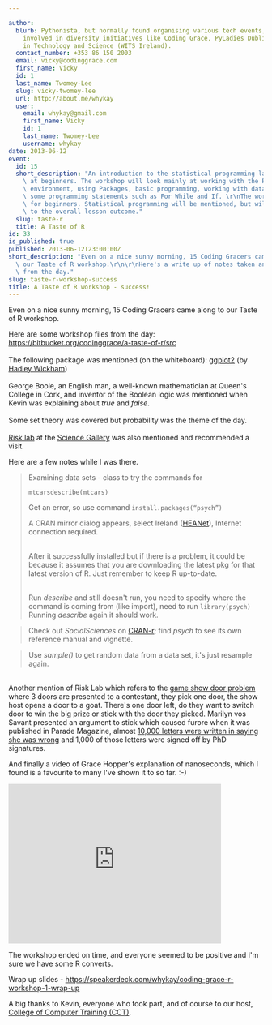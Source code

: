 ```yaml
---

author:
  blurb: Pythonista, but normally found organising various tech events, and now heavily
    involved in diversity initiatives like Coding Grace, PyLadies Dublin, and Women
    in Technology and Science (WITS Ireland).
  contact_number: +353 86 150 2003
  email: vicky@codinggrace.com
  first_name: Vicky
  id: 1
  last_name: Twomey-Lee
  slug: vicky-twomey-lee
  url: http://about.me/whykay
  user:
    email: whykay@gmail.com
    first_name: Vicky
    id: 1
    last_name: Twomey-Lee
    username: whykay
date: 2013-06-12
event:
  id: 15
  short_description: "An introduction to the statistical programming language R, aimed\
    \ at beginners. The workshop will look mainly at working with the R programming\
    \ environment, using Packages, basic programming, working with data objects and\
    \ some programming statements such as For While and If. \r\nThe workshop is intended\
    \ for beginners. Statistical programming will be mentioned, but will be tangential\
    \ to the overall lesson outcome."
  slug: taste-r
  title: A Taste of R
id: 33
is_published: true
published: 2013-06-12T23:00:00Z
short_description: "Even on a nice sunny morning, 15 Coding Gracers came along to\
  \ our Taste of R workshop.\r\n\r\nHere's a write up of notes taken and examples\
  \ from the day."
slug: taste-r-workshop-success
title: A Taste of R workshop - success!
---
```


<p>Even on a nice sunny morning, 15 Coding Gracers came along to our Taste of R workshop.</p>
<p>Here are some workshop files from the day: <a href="https://bitbucket.org/codinggrace/a-taste-of-r/src" title="Coding Grace - A Taste of R workshop files">https://bitbucket.org/codinggrace/a-taste-of-r/src</a><br /> <br /> The following package was mentioned (on the whiteboard): <a href="http://ggplot2.org/" title="ggplot2">ggplot2</a> (by <a href="http://had.co.nz/" title="Hadley Wickham">Hadley Wickham</a>)<br /> <br /> George Boole, an English man, a well-known mathematician at Queen's College in Cork, and inventor of the Boolean logic was mentioned when Kevin was explaining about <em>true </em>and <em>false</em>.<br /> <br /> Some set theory was covered but probability was the theme of the day.<br /> <br /> <a href="http://sciencegallery.com/risklab" title="Risk Lab @ Science Gallery">Risk lab</a> at the <a href="http://sciencegallery.com" title="Science Gallery">Science Gallery</a> was also mentioned and recommended a visit.</p>
<p>Here are a few notes while I was there.</p>
<blockquote>
<p>Examining data sets - class to try the commands for</p>
<p><code>mtcarsdescribe(mtcars)</code></p>
<p>Get an error, so use command <code>install.packages(&ldquo;psych&rdquo;)</code></p>
<p>A CRAN mirror dialog appears, select Ireland (<a href="http://www.heanet.ie/" title="HEAnet">HEANet</a>), Internet connection required.</p>
<p><br /> After it successfully installed but if there is a problem, it could be because it assumes that you are downloading the latest pkg for that latest version of R. Just remember to keep R up-to-date.</p>
<p><br /> Run <em>describe</em> and still doesn't run, you need to specify where the command is coming from (like import), need to run <code>library(psych)</code><br /> Running <em>describe</em> again it should work.</p>
</blockquote>
<blockquote>
<div>Check out <em>SocialSciences</em> on <a href="http://cran.r-project.org/" title="cran-r">CRAN-r</a>; find <em>psych</em> to see its own reference manual and vignette.</div>
</blockquote>
<blockquote>
<div>Use <em>sample()</em> to get random data from a data set, it's just resample again.</div>
</blockquote>
<p><br /> Another mention of Risk Lab which refers to the <a href="http://marilynvossavant.com/game-show-problem/" title="Game Show Problem">game show door problem</a> where 3 doors are presented to a contestant, they pick one door, the show host opens a door to a goat. There's one door left, do they want to switch door to win the big prize or stick with the door they picked. Marilyn vos Savant presented an argument to stick which caused furore when it was published in Parade Magazine, almost <a href="http://en.wikipedia.org/wiki/Marilyn_vos_Savant#The_Monty_Hall_problem" title="The Monty Hall Problem">10,000 letters were written in saying she was wrong</a> and 1,000 of those letters were signed off by PhD signatures.</p>
<p>And finally a video of Grace Hopper's explanation of nanoseconds, which I found is a favourite to many I've shown it to so far. :-)</p>
<p><iframe frameborder="0" height="315" src="http://www.youtube.com/embed/JEpsKnWZrJ8" width="420"></iframe></p>
<p>The workshop ended on time, and everyone seemed to be positive and I'm sure we have some R converts.</p>
<p>Wrap up slides - <a href="https://speakerdeck.com/whykay/coding-grace-r-workshop-1-wrap-up" title="Coding Grace - A Taste of R wrap up slides">https://speakerdeck.com/whykay/coding-grace-r-workshop-1-wrap-up</a></p>
<p>A big thanks to Kevin, everyone who took part, and of course to our host, <a href="http://cct.ie" title="College of Computer Training (CCT)">College of Computer Training (CCT)</a>.</p>